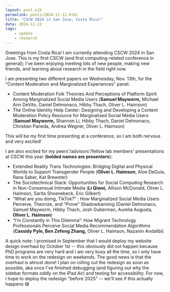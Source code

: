 ```yaml
---
layout: post.njk
permalink: posts/2024-11-12.html
title: "CSCW 2024 in San Jose, Costa Rica!"
date: 2024-11-12
tags:
    - update
    - research
---
```

Greetings from Costa Rica! I am currently attending CSCW 2024 in San Jose. This is my first CSCW (and first computing-related conference in general); I've been enjoying meeting lots of new people, making new friends, and learning about research in the field right now. 

I am presenting two different papers on Wednesday, Nov. 13th, for the "Content Moderation and Marginalized Experiences" panel: 

- Content Moderation Folk Theories And Perceptions of Platform Spirit Among Marginalized Social Media Users (**Samuel Mayworm,** Michael Ann DeVito, Daniel Delmonaco, Hibby Thach, Oliver L. Haimson)
- The Online Identity Help Center: Designing and Developing a Content Moderation Policy Resource for Marginalized Social Media Users (**Samuel Mayworm,** Shannon Li, Hibby Thach, Daniel Delmonaco, Christian Paneda, Andrea Wegner, Oliver L. Haimson)

This will be my first time presenting at a conference, so I am both nervous and very excited!

I am also excited for my peers'/advisors'/fellow lab members' presentations at CSCW this year (**bolded names are presenters**):

- Extended Reality Trans Technologies: Bridging Digital and Physical Worlds to Support Transgender People (**Oliver L. Haimson**, Aloe DeGuia, Rana Saber, Kat Brewster)
- The Sociotechnical Stack: Opportunities for Social Computing Research in Non-Consensual Intimate Media (**Li Qiwei,** Allison McDonald, Oliver L. Haimson, Sarita Shoenebeck, Eric Gilbert)
- “What are you doing, TikTok?” : How Marginalized Social Media Users Perceive, Theorize, and “Prove” Shadowbanning (Daniel Delmonaco, Samuel Mayworm, Hibby Thach, Josh Guberman, Aurelia Augusta, **Oliver L. Haimson**)
- “I’m Constantly in This Dilemma”: How Migrant Technology Professionals Perceive Social Media Recommendation Algorithms (**Cassidy Pyle, Ben Zefeng Zhang,** Oliver L. Haimson, Nazanin Andalibi)

A quick note: I promised in September that I would deploy my website design overhaul by October 1st -- this obviously did not happen because PhD programs are very hard and I am very busy all the time, so I only have time to work on the redesign on weekends. The good news is that the overhaul is almost done! I plan on rolling out the redesign as soon as possible, aka once I've finished debugging (and figuring out why the sidebar formats oddly on the iPad Air) and testing for accessibility. For now, I hope to deploy the redesign "before 2025" -- we'll see if this actually happens 😅
